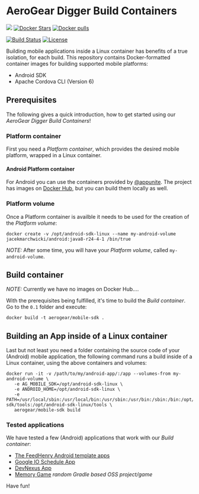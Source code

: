 # AeroGear Digger Build Containers

[![](https://img.shields.io/docker/automated/jrottenberg/ffmpeg.svg)](https://hub.docker.com/r/aerogear/mobile-sdk/)
[![Docker Stars](https://img.shields.io/docker/stars/aerogear/mobile-sdk.svg?style=plastic)](https://registry.hub.docker.com/v2/repositories/aerogear/mobile-sdk/stars/count/)
[![Docker pulls](https://img.shields.io/docker/pulls/aerogear/mobile-sdk.svg?style=plastic)](https://registry.hub.docker.com/v2/repositories/aerogear/mobile-sdk/)

[![Build Status](https://travis-ci.org/aerogear/digger-build-containers.png)](https://travis-ci.org/aerogear/digger-build-containers)
[![License](https://img.shields.io/:license-Apache2-blue.svg)](http://www.apache.org/licenses/LICENSE-2.0)

Building mobile applications inside a Linux container has benefits of a true isolation, for each build. This repository contains Docker-formatted container images for building supported mobile platforms:
* Android SDK
* Apache Cordova CLI (Version 6)

## Prerequisites

The following gives a quick introduction, how to get started using our _AeroGear Digger Build Containers_!

### Platform container

First you need a _Platform container_, which provides the desired mobile platform, wrapped in a Linux container.

#### Android Platform container

For Android you can use the containers provided by [@appunite](https://github.com/appunite/docker). The project has images on [Docker Hub](https://hub.docker.com/r/jacekmarchwicki/android/tags/), but you can build them locally as well.

### Platform volume

Once a Platform container is availble it needs to be used for the creation of the _Platform volume_:

```
docker create -v /opt/android-sdk-linux --name my-android-volume jacekmarchwicki/android:java8-r24-4-1 /bin/true
```

_NOTE:_ After some time, you will have your _Platform volume_, called `my-android-volume`. 


## Build container

_NOTE:_ Currently we have no images on Docker Hub....

With the prerequisites being fulfilled, it's time to build the _Build container_. Go to the `0.1` folder and execute:

```
docker build -t aerogear/mobile-sdk . 
```

## Building an App inside of a Linux container

Last but not least you need a folder containing the source code of your (Android) mobile application, the following command runs a build inside of a Linux container, using the above containers and volumes:

```
docker run -it -v /path/to/my/android-app/:/app --volumes-from my-android-volume \
   -e AG_MOBILE_SDK=/opt/android-sdk-linux \
   -e ANDROID_HOME=/opt/android-sdk-linux \
   -e PATH=/usr/local/sbin:/usr/local/bin:/usr/sbin:/usr/bin:/sbin:/bin:/opt/mobile-sdk/tools:/opt/android-sdk-linux/tools \
   aerogear/mobile-sdk build

```

### Tested applications

We have tested a few (Android) applications that work with our _Build container_:

* [The FeedHenry Android template apps](https://github.com/feedhenry-templates?utf8=%E2%9C%93&query=android)
* [Google IO Schedule App](https://github.com/matzew/iosched/tree/changes)
* [DevNexus App](https://github.com/matzew/devnexus-android/tree/dummy-google-services)
* [Memory Game](https://github.com/sromku/memory-game) _random Gradle based OSS project/game_

Have fun!
